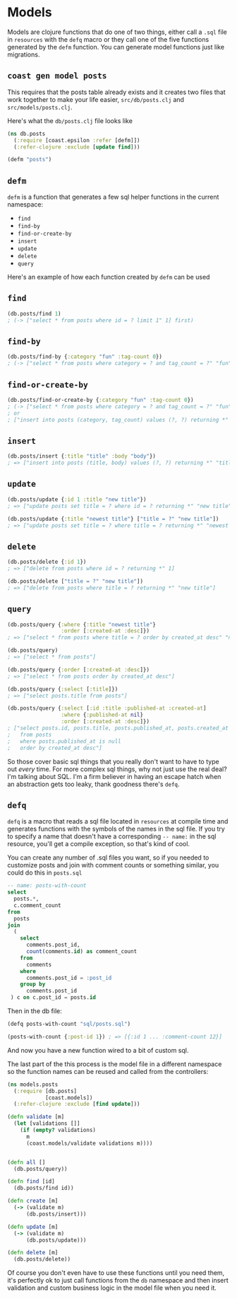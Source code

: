 # Models

Models are clojure functions that do one of two things, either call a `.sql` file in `resources` with the `defq` macro or they call one of the five
functions generated by the `defm` function. You can generate model functions just like migrations.

## `coast gen model posts`

This requires that the posts table already exists and it creates two files that work together to make your life easier, `src/db/posts.clj` and `src/models/posts.clj`.

Here's what the `db/posts.clj` file looks like

```clojure
(ns db.posts
  (:require [coast.epsilon :refer [defm]])
  (:refer-clojure :exclude [update find]))

(defm "posts")
```

## `defm`

`defm` is a function that generates a few sql helper functions in the current namespace:

- `find`
- `find-by`
- `find-or-create-by`
- `insert`
- `update`
- `delete`
- `query`

Here's an example of how each function created by `defm` can be used

## `find`

```clojure
(db.posts/find 1)
; (-> ["select * from posts where id = ? limit 1" 1] first)
```

## `find-by`

```clojure
(db.posts/find-by {:category "fun" :tag-count 0})
; (-> ["select * from posts where category = ? and tag_count = ?" "fun" 0] first)
```

## `find-or-create-by`

```clojure
(db.posts/find-or-create-by {:category "fun" :tag-count 0})
; (-> ["select * from posts where category = ? and tag_count = ?" "fun" 0] first)
; or
; ["insert into posts (category, tag_count) values (?, ?) returning *" "fun" 0]
```

## `insert`

```clojure
(db.posts/insert {:title "title" :body "body"})
; => ["insert into posts (title, body) values (?, ?) returning *" "title" "body"]
```

## `update`

```clojure
(db.posts/update {:id 1 :title "new title"})
; => ["update posts set title = ? where id = ? returning *" "new title" 1]

(db.posts/update {:title "newest title"} ["title = ?" "new title"])
; => ["update posts set title = ? where title = ? returning *" "newest title" "new title"]
```

## `delete`

```clojure
(db.posts/delete {:id 1})
; => ["delete from posts where id = ? returning *" 1]

(db.posts/delete ["title = ?" "new title"])
; => ["delete from posts where title = ? returning *" "new title"]
```

## `query`

```clojure
(db.posts/query {:where {:title "newest title"}
                 :order [:created-at :desc]})
; => ["select * from posts where title = ? order by created_at desc" "newest title"]

(db.posts/query)
; => ["select * from posts"]

(db.posts/query {:order [:created-at :desc]})
; => ["select * from posts order by created_at desc"]

(db.posts/query {:select [:title]})
; => ["select posts.title from posts"]

(db.posts/query {:select [:id :title :published-at :created-at]
                 :where {:published-at nil}
                 :order [:created-at :desc]})
; ["select posts.id, posts.title, posts.published_at, posts.created_at
;   from posts
;   where posts.published_at is null
;   order by created_at desc"]
```

So those cover basic sql things that you really don't want to have to type out *every* time. For more complex sql things,
why not just use the real deal? I'm talking about SQL. I'm a firm believer in having an escape hatch when an abstraction gets too leaky, thank goodness there's `defq`.

## `defq`

`defq` is a macro that reads a sql file located in `resources` at compile time and generates functions
with the symbols of the names in the sql file. If you try to specify a name that doesn't have a corresponding `-- name:`
in the sql resource, you'll get a compile exception, so that's kind of cool.

You can create any number of .sql files you want, so if you needed to customize
posts and join with comment counts or something similar, you could do this in `posts.sql`

```sql
-- name: posts-with-count
select
  posts.*,
  c.comment_count
from
  posts
join
  (
    select
      comments.post_id,
      count(comments.id) as comment_count
    from
      comments
    where
      comments.post_id = :post_id
    group by
      comments.post_id
 ) c on c.post_id = posts.id
 ```

 Then in the db file:

```clojure
(defq posts-with-count "sql/posts.sql")

(posts-with-count {:post-id 1}) ; => [{:id 1 ... :comment-count 12}]
```

And now you have a new function wired to a bit of custom sql.

The last part of the this process is the model file in a different namespace so the function names can be reused and called from the controllers:

```clojure
(ns models.posts
  (:require [db.posts]
            [coast.models])
  (:refer-clojure :exclude [find update]))

(defn validate [m]
  (let [validations []]
    (if (empty? validations)
      m
      (coast.models/validate validations m))))


(defn all []
  (db.posts/query))

(defn find [id]
  (db.posts/find id))

(defn create [m]
  (-> (validate m)
      (db.posts/insert)))

(defn update [m]
  (-> (validate m)
      (db.posts/update)))

(defn delete [m]
  (db.posts/delete))
```

Of course you don't even have to use these functions until you need them, it's perfectly ok to just call functions from the `db` namespace
and then insert validation and custom business logic in the model file when you need it.
